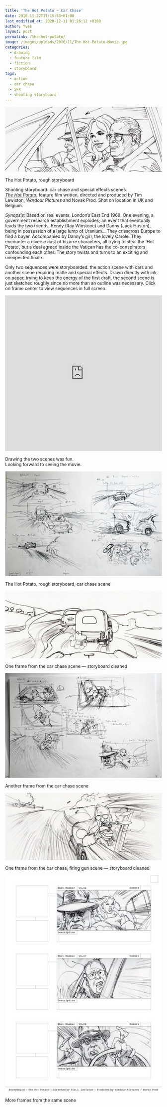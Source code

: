 ```yaml
---
title: 'The Hot Potato — Car Chase'
date: 2010-11-22T11:15:53+01:00
last_modified_at: 2020-12-11 01:26:12 +0100
author: Yves
layout: post
permalink: /the-hot-potato/
image: /images/uploads/2010/11/The-Hot-Potato-Movie.jpg
categories:
  - drawing
  - feature film
  - fiction
  - storyboard
tags:
  - action
  - car chase
  - SFX
  - shooting storyboard
---
```

![The Hot Potato, rough storyboard, car chase scene](/images/uploads/2010/11/The-Hot-Potato-Movie.jpg)
<figcaption>The Hot Potato, rough storyboard</figcaption>

Shooting storyboard: car chase and special effects scenes.  
<a href="http://www.imdb.com/title/tt1641252/" target="_blank" rel="noopener"><em>The Hot Potato</em></a>, feature film written, directed and produced by Tim Lewiston, _Wardour Pictures_ and Novak Prod. Shot on location in UK and Belgium.

_Synopsis_: Based on real events. London’s East End 1969. One evening, a government research establishment explodes; an event that eventually leads the two friends, Kenny (Ray Winstone) and Danny (Jack Huston), being in possession of a large lump of Uranium&#8230; They crisscross Europe to find a buyer. Accompanied by Danny’s girl, the lovely Carole. They encounter a diverse cast of bizarre characters, all trying to steal the ‘Hot Potato’, but a deal agreed inside the Vatican has the co-conspirators confounding each other. The story twists and turns to an exciting and unexpected finale.

Only two sequences were storyboarded: the action scene with cars and another scene requiring matte and special effects. Drawn directly with ink on paper, trying to keep the energy of the first draft, the second scene is just sketched roughly since no more than an outline was necessary. Click on frame center to view sequences in full screen.

<iframe src="https://e.issuu.com/anonymous-embed.html?u=alternatyves&d=storyboard-the-hot-potato" style="border:none;width:100%;height:500px;" allowfullscreen></iframe>


Drawing the two scenes was fun.  
Looking forward to seeing the movie.

![The Hot Potato, rough storyboard, car chase scene](/images/uploads/2010/11/Rough-storyboard_Hot-Potato.jpg)
<figcaption>The Hot Potato, rough storyboard, car chase scene</figcaption>

![The Hot Potato storyboard car chase sequence - storyboard](/images/uploads/2010/11/The-Hot-Potato-storyboard-car-chase.jpg)
<figcaption>One frame from the car chase scene — storyboard cleaned</figcaption>

![The Hot Potato, rough storyboard - gun scene](/images/uploads/2010/11/Rough-storyboard_Hot-Potato-gun-scene.jpg)
<figcaption>Another frame from the car chase scene</figcaption>

![The Hot Potato storyboard car chase sequence - storyboard](/images/uploads/2012/02/The-Hot-Potato-storyboard-gun-scene_cleaned.jpg)
<figcaption>One frame from the car chase, firing gun scene — storyboard cleaned</figcaption>

![The Hot Potato One frame from car chase, firing gun scene - storyboard cleaned](/images/uploads/2011/10/The-Hot-Potato-sfx.jpg)
<figcaption>More frames from the same scene</figcaption>
